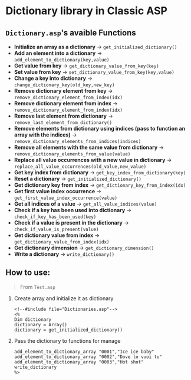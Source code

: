 # Dictionary library in Classic ASP

## `Dictionary.asp`'s avaible Functions

- **Initialize an array as a dictionary** -> `get_initialized_dictionary()`
- **Add an element into a dictionary** -> `add_element_to_dictionary(key,value)`
- **Get value from key** -> `get_dictionary_value_from_key(key)`
- **Set value from key** -> `set_dictionary_value_from_key(key,value)`
- **Change a key into dictionary** -> `change_dictionary_key(old_key,new_key)`
- **Remove dictionary element from key** -> `remove_dictionary_element_from_index(idx)`
- **Remove dictionary element from index** -> `remove_dictionary_element_from_index(idx)`
- **Remove last element from dictionary** -> `remove_last_element_from_dictionary()`
- **Remove elements from dictionary using indices (pass to function an array with the indices)** -> `remove_dictionary_elements_from_indices(indices)`
- **Remove all elements with the same value from dictionary** -> `remove_dictionary_elements_from_value(value)`
- **Replace all value occurrences with a new value in dictionary** -> `replace_all_value_occurrences(old_value,new_value)`
- **Get key index from dictionary** -> `get_key_index_from_dictionary(key)`
- **Reset a dictionary** -> `get_initialized_dictionary()`
- **Get dictionary key from index** -> `get_dictionary_key_from_index(idx)`
- **Get first value index occurrence** -> `get_first_value_index_occurrence(value)`
- **Get all indices of a value** -> `get_all_value_indices(value)`
- **Check if a key has been used into dictionary** -> `check_if_key_has_been_used(key)`
- **Check if a value is present in the dictionary** -> `check_if_value_is_present(value)`
- **Get dictionary value from index** -> `get_dictionary_value_from_index(idx)`
- **Get dictionary dimension** -> `get_dictionary_dimension()`
- **Write a dictionary** -> `write_dictionary()`

## How to use: 

> From `Test.asp`

1. Create array and initialize it as dictionary
   ```
   <!--#include file="Dictionaries.asp"-->
   <%
   Dim dictionary
   dictionary = Array()
   dictionary = get_initialized_dictionary()
   ```
2. Pass the dictionary to functions for manage
   ```
   add_element_to_dictionary_array "0001","Ice ice baby"
   add_element_to_dictionary_array "0002","Dove lo vuoi tu"
   add_element_to_dictionary_array "0003","Hot shot"
   write_dictionary
   %>
   ```
